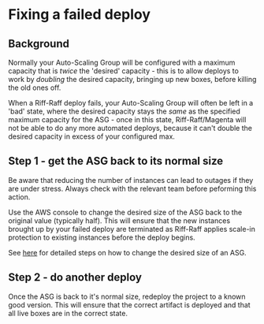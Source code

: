 # Fixing a failed deploy

## Background

Normally your Auto-Scaling Group will be configured with a maximum capacity that is _twice_ the 'desired'
capacity - this is to allow deploys to work by _doubling_ the desired capacity, bringing up new boxes,
before killing the old ones off.

When a Riff-Raff deploy fails, your Auto-Scaling Group will often be left in a 'bad' state, where
the desired capacity stays the _same_ as the specified maximum capacity for the ASG - once in this
state, Riff-Raff/Magenta will not be able to do any more automated deploys, because it can't double
the desired capacity in excess of your configured max.

## Step 1 - get the ASG back to its normal size

Be aware that reducing the number of instances can lead to outages if they are under stress. Always check with the relevant team before peforming this action.

Use the AWS console to change the desired size of the ASG back to the original value (typically half). 
This will ensure that the new instances brought up by your failed deploy are terminated as Riff-Raff applies scale-in protection to existing instances before the deploy begins.

See [here](https://docs.aws.amazon.com/autoscaling/ec2/userguide/as-manual-scaling.html) for detailed steps on how to change the desired size of an ASG.

## Step 2 -  do another deploy
Once the ASG is back to it's normal size, redeploy the project to a known good version. 
This will ensure that the correct artifact is deployed and that all live boxes are in the correct state.





